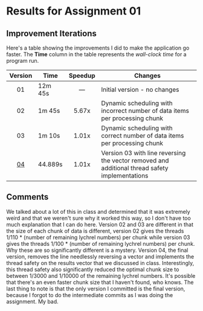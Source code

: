 # Results for Assignment 01

## Improvement Iterations

Here's a table showing the improvements I did to make the application go faster.  The **Time** column in the table represents the _wall-clock time_ for a program run.

| Version | Time | Speedup | Changes |
| :-----: | ---- | :-----: | ------- |
| 01 | 12m 45s | &mdash; | Initial version - no changes |
| 02 | 1m 45s | 5.67x | Dynamic scheduling with incorrect number of data items per processing chunk |
| 03 | 1m 10s | 1.01x | Dynamic scheduling with correct number of data items per processing chunk |
| [04](lychrel.cpp) | 44.889s | 1.01x | Version 03 with line reversing the vector removed and additional thread safety implementations |


## Comments

We talked about a lot of this in class and determined that it was extremely weird and that we weren't sure why it worked this way, so I don't have too much explanation that I can do here. Version 02 and 03 are different in that the size of each chunk of data is different, version 02 gives the threads 1/110 * (number of remaining lychrel numbers) per chunk while version 03 gives the threads 1/100 * (number of remaining lychrel numbers) per chunk. Why these are so significantly different is a mystery. Version 04, the final version, removes the line needlessly reversing a vector and implements the thread safety on the results vector that we discussed in class. Interestingly, this thread safety also significantly reduced the optimal chunk size to between 1/3000 and 1/10000 of the remaining lychrel numbers. It's possible that there's an even faster chunk size that I haven't found, who knows. The last thing to note is that the only version I committed is the final version, because I forgot to do the intermediate commits as I was doing the assignment. My bad. 
